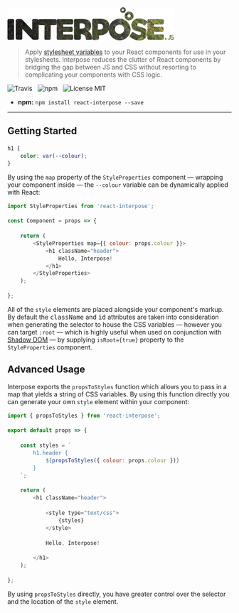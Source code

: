 <img src="media/logo.png" width="375" />

> Apply [stylesheet variables](https://developer.mozilla.org/en-US/docs/Web/CSS/Using_CSS_variables) to your React components for use in your stylesheets. Interpose reduces the clutter of React components by bridging the gap between JS and CSS without resorting to complicating your components with CSS logic.

![Travis](http://img.shields.io/travis/Wildhoney/Interpose.svg?style=flat-square)
&nbsp;
![npm](http://img.shields.io/npm/v/react-interpose.svg?style=flat-square)
&nbsp;
![License MIT](http://img.shields.io/badge/license-mit-lightgrey.svg?style=flat-square)

* **npm:** `npm install react-interpose --save`

---

## Getting Started

```css
h1 {
    color: var(--colour);
}
```

By using the `map` property of the `StyleProperties` component &mdash; wrapping your component inside &mdash; the `--colour` variable can be dynamically applied with React:

```javascript
import StyleProperties from 'react-interpose';

const Component = props => {

    return (
        <StyleProperties map={{ colour: props.colour }}>
            <h1 className="header">
                Hello, Interpose!
            </h1>
        </StyleProperties>
    );

};
```

All of the `style` elements are placed alongside your component's markup. By default the <kbd>className</kbd> and <kbd>id</kbd> attributes are taken into consideration when generating the selector to house the CSS variables &mdash; however you can target `:root` &mdash; which is highly useful when used on conjunction with [Shadow DOM](https://developer.mozilla.org/en-US/docs/Web/Web_Components/Shadow_DOM) &mdash; by supplying `isRoot={true}` property to the `StyleProperties` component.

## Advanced Usage

Interpose exports the `propsToStyles` function which allows you to pass in a map that yields a string of CSS variables. By using this function directly you can generate your own `style` element within your component:

```javascript
import { propsToStyles } from 'react-interpose';

export default props => {

    const styles = `
        h1.header {
            ${propsToStyles({ colour: props.colour })}
        }
    `;

    return (
        <h1 className="header">
        
            <style type="text/css">
                {styles}
            </style>
            
            Hello, Interpose!
            
        </h1>
    );

};
```

By using `propsToStyles` directly, you have greater control over the selector and the location of the `style` element.
